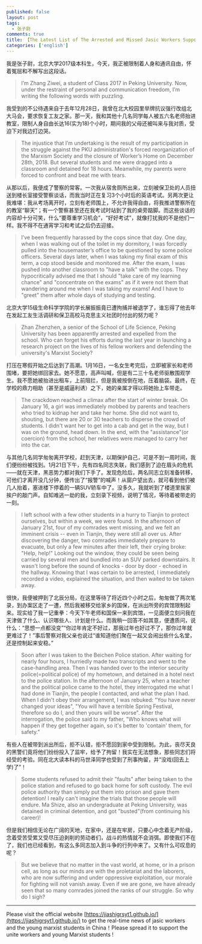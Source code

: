 ```yaml
---
published: false
layout: post
tags: 
  - 张子尉
comments: true
title: 【The Latest List of The Arrested and Missed Jasic Workers Supporters】 
categories: ['english']
---
```

<p>我是张子尉，北京大学2017级本科生，今天，我正被限制着人身和通讯自由，怀着冤屈和不解写出这段话。 </p>

<blockquote>
  <p>I’m Zhang Ziwei, a student of Class 2017 in Peking University. Now, under the restraint of personal and communication freedom, I’m writing the following words with puzzling. </p>
</blockquote>

<p>我受到的不公待遇来自于去年12月28日，我曾在北大校园里举牌抗议强行改组北大马会，要求恢复工友之家。那一天，我和其他十几名同学每人被五六名老师抬进教室，限制人身自由长达16(实为18)个小时，期间我的父母还被叫来与我对质，受迫下对我边打边哭。</p>

<blockquote>
  <p>The injustice that I’m undertaking is the result of my participation in the struggle against the PKU administration's forced reorganization of the Marxism Society and the closure of Worker’s Home on December 28th, 2018. But several students and me were dragged into a classroom and detained for 18 hours. Meanwhile, my parents were forced to confront and beat me with tears.   </p>
</blockquote>

<p>从那以后，我便成了警察的常客。一次我从宿舍厕所出来，立刻被保卫处的人员扭送到楼长室接受警察谈话，而我当时正在复习3个小时后的英语考试。另两次更让我难堪：我从考场离开时，立刻有老师围上，不允许我得自由，将我推进警察所在的教室“聊天”；有一个警察甚至还在我考试时站到了我的桌旁踮脚。而这些谈话的内容却十分可笑，什么“要尊重学习机会”，“好好考试”，就像打扰我的不是他们一样。我不得不在通宵学习和考试之后仍去迎接。</p>

<blockquote>
  <p>I’ve been frequently harassed by the cops since that day. One day, when I was walking out of the toilet in my dormitory, I was forcedly pulled into the housemaster’s office to be questioned by some police officers. Several days later, when I was taking my final exam of this term, a cop stood beside and monitored me. After the exam, I was pushed into another classroom to "have a talk" with the cops. They hypocritically advised me that I should "take care of my learning chance" and "concentrate on the exams" as if it were not them that wandering around me when I was taking my exams! And I have to "greet" them after whole days of studying and testing.</p>
</blockquote>

<p>北京大学15级生命科学学院的学长展振振竟已遭拘捕并被退学了，谁忘得了他去年在发起工友生活调研和保卫高校马克思主义社团时付出的努力呢？</p>

<blockquote>
  <p>Zhan Zhenzhen, a senior of the School of Life Science, Peking University has been apparently arrested and expelled from the school. Who can forget his efforts during the last year in launching a research project on the lives of his fellow workers and defending the university's Marxist Society?</p>
</blockquote>

<p>打压在寒假开始之后达到了高潮。1月16日，一名女生考完后，立即被家长和老师围堵，要把她绑回家去。她不愿意，高声叫喊，但是有二三十名老师驱散围观学生。我不愿她被抬进出租车，上前阻拦，但是我被按倒在地，压着脑袋。最终，在学校的鼎力相助（甚至是威逼利诱）之下，她的亲属才得以将她抬上车带走。</p>

<blockquote>
  <p>The crackdown reached a climax after the start of winter break. On January 16, a girl was immediately mobbed by parents and teachers who tried to kidnap her and take her home. She did not want to, shouting, but there are 20 or 30 teachers to disperse the crowd of students. I didn't want her to get into a cab and get in the way, but I was on the ground, head down. In the end, with the "assistance"(or coercion) from the school, her relatives were managed to carry her into the car.</p>
</blockquote>

<p>与其他几名同学匆匆离开学校，赶到天津，以期保护自己，可是不到一周时间，我们便纷纷被找到。1月21日下午，先有四名同志失联，我们感到了迫在眉头的危机——就在天津，黑恶势力都对我们下手了。发现危险后，两名同志立刻准备转移，可他们才离开没几分钟，便传出了“报警”的喊声！从窗户望出去，就可看到他们被几人抬着，塞进楼下停着的一辆SUV轿车中了。没多久，我就听到了楼道里挨家挨户的敲门声。自知难逃一劫的我，立刻录下视频，说明了情况，等待着被带走的一刻。</p>

<blockquote>
  <p>I left school with a few other students in a hurry to Tianjin to protect ourselves, but within a week, we were found. In the afternoon of January 21st, four of my comrades went missing, and we felt an imminent crisis -- even in Tianjin, they were still all over us. After discovering the danger, two comrades immediately prepare to evacuate, but only a few minutes after their left, their crying broke: "Help, help!" Looking out the window, they could be seen being carried by several men and bundled into an SUV parked downstairs. It wasn't long before the sound of knocks - door by door - echoed in the hallway. Knowing that I was certain to be arrested, I immediately recorded a video, explained the situation, and then waited to be taken away.</p>
</blockquote>

<p>很快，我便被押到了北辰分局，在这里等待了将近四个小时之后，匆匆做了两次笔录，到办案区走了一遭，然后我被移交给家乡的国保，在派出所旁的宾馆限制起来。现实给了我一记重拳：今天下午老师和国保一来到宾馆，一见面便立刻问我在天津做了什么、认识哪些人、计划是什么。而我稍一回答不如其意，便遭质问，说什么：“思想一点都没变”“你过年肯定不好过，那我过年也好过不了，那你过年就更难过了！”事后警察对我父亲也说过“谁知道他们聚在一起又会闹出些什么名堂，还是控制起来安稳。”</p>

<blockquote>
  <p>Soon after I was taken to the Beichen Police station. After waiting for nearly four hours, I hurriedly made two transcripts and went to the case-handling area. Then I was handed over to the interior security police(=political police) of my hometown, and detained in a hotel next to the police station. In the afternoon of January 25, when a teacher and the political police came to the hotel, they interrogated me what I had done in Tianjin, the people I contacted, and what the plan I had. When I didn't obey their arrangement, I was rebuked: "You have never changed your  ideas",  "You will have a terrible Spring Festival, therefore so do I, and then yours will be worse". After the interrogation, the police said to my father, "Who knows what will happen if they get together again, so it's better to 'contain' them, for safety."</p>
</blockquote>

<p>有些人在被带到派出所后，拒不认错，拒不愿回到家中受到限制。为此，丧尽天良的黑警们竟将他们纷纷投入了监牢，给予了拘留！我实在无法想象，那些同志们将经受的考验。同在北大读本科的马世泽同学也受到了刑事拘留，并“没戏(回去上学)了”！</p>

<blockquote>
  <p>Some students refused to admit their "faults" after being taken to the police station and refused to go back home for soft custody. The evil police authority than simply put them into prison and gave them detention! I really can't imagine the trials that those people will endure. Ma Shize, also an undergraduate at Peking University, was detained in criminal detention, and got "busted"(from continuing his career)!</p>
</blockquote>

<p>但是我们相信无论在广阔的天地，在家中，还是在牢房，只要心中念着无产阶级，念着受苦受累又受尽压迫剥削的劳动者们，战斗的热情就不会消弭。即使我们不在了，我们也已经看到，有这么多同志加入到斗争的行列中来了。又有什么可叹息的呢？</p>

<blockquote>
  <p>But we believe that no matter in the vast world, at home, or in a prison cell, as long as our minds are with the proletariat and the laborers, who are now suffering and under oppressive exploitation, our morale for fighting will not vanish away. Even if we are gone, we have already seen that so many comrades joined the ranks of our struggle. So why do I sigh?</p>
</blockquote>

---
Please visit the official website [https://jiashigrsyt1.github.io/](https://jiashigrsyt1.github.io/) to get the real-time news of jasic workers and the young marxist students in China！Please spread it to support the unite workers and young Marxist students !
